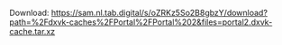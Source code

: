 Download: https://sam.nl.tab.digital/s/oZRKz5So2B8gbzY/download?path=%2Fdxvk-caches%2FPortal%2FPortal%202&files=portal2.dxvk-cache.tar.xz
